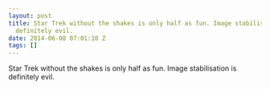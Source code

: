 ```yaml
---
layout: post
title: Star Trek without the shakes is only half as fun. Image stabilisation is
  definitely evil.
date: 2014-06-08 07:01:10 Z
tags: []
---
```

Star Trek without the shakes is only half as fun. Image stabilisation is definitely evil.
